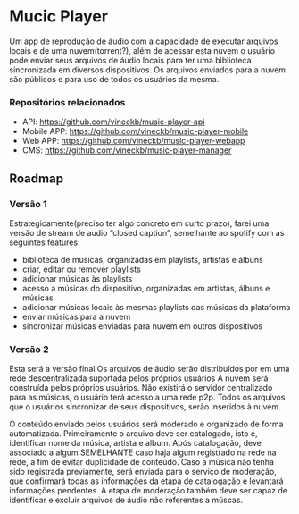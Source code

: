 # Mucic Player

Um app de reprodução de áudio com a capacidade de executar arquivos locais e de uma nuvem(torrent?), além de acessar esta nuvem o usuário pode enviar seus arquivos de áudio locais para ter uma biblioteca sincronizada em diversos dispositivos. Os arquivos enviados para a nuvem são públicos e para uso de todos os usuários da mesma.


### Repositórios relacionados

* API: https://github.com/vineckb/music-player-api
* Mobile APP: https://github.com/vineckb/music-player-mobile
* Web APP: https://github.com/vineckb/music-player-webapp
* CMS: https://github.com/vineckb/music-player-manager


## Roadmap

### Versão 1

Estrategicamente(preciso ter algo concreto em curto prazo), farei uma versão de stream de audio “closed caption”, semelhante ao spotify com as seguintes features:

* biblioteca de músicas, organizadas em playlists, artistas e álbuns
* criar, editar ou remover playlists
* adicionar músicas às playlists
* acesso a músicas do dispositivo, organizadas em artistas, álbuns e músicas
* adicionar músicas locais às mesmas playlists das músicas da plataforma
* enviar músicas para a nuvem
* sincronizar músicas enviadas para nuvem em outros dispositivos


### Versão 2

Esta será a versão final
Os arquivos de áudio serão distribuídos por em uma rede descentralizada suportada pelos próprios usuários 
A nuvem será construída pelos próprios usuários. Não existirá o servidor centralizado para as músicas, o usuário terá acesso a uma rede p2p. Todos os arquivos que o usuários sincronizar de seus dispositivos, serão inseridos à nuvem.

O conteúdo enviado pelos usuários será moderado e organizado de forma automatizada. Primeiramente o arquivo deve ser catalogado, isto é, identificar nome da música, artista e album. Após catalogação, deve associado a algum SEMELHANTE caso haja algum registrado na rede na rede, a fim de evitar duplicidade de conteúdo. Caso a música não tenha sido registrada previamente, será enviada para o serviço de moderação, que confirmará todas as informações da etapa de catalogação e levantará informações pendentes. A etapa de moderação também deve ser capaz de identificar e excluir arquivos de áudio não referentes a múscas.
